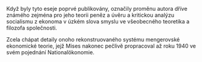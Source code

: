 Když byly tyto eseje poprvé publikovány, označily proměnu autora dříve známého zejména pro jeho teorii peněz a úvěru a kritickou analýzu socialismu z ekonoma v úzkém slova smyslu ve všeobecného teoretika a filozofa společnosti.

Zcela chápat detaily onoho rekonstruovaného systému mengerovské ekonomické teorie, jejž Mises nakonec pečlivě propracoval až roku 1940 ve svém pojednání Nationalökonomie.